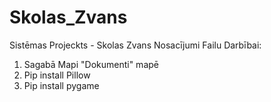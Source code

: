 # Skolas_Zvans
Sistēmas Projeckts - Skolas Zvans
Nosacījumi Failu Darbībai:
1. Sagabā Mapi "Dokumenti" mapē
2. Pip install Pillow
3. Pip install pygame